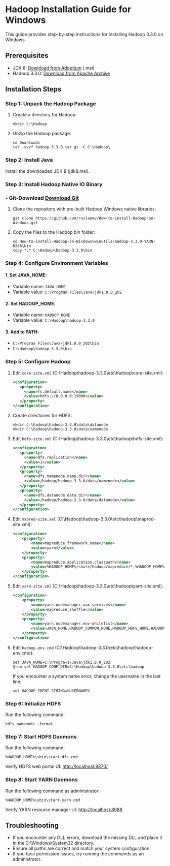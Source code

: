 # Hadoop Installation Guide for Windows

This guide provides step-by-step instructions for installing Hadoop 3.3.0 on Windows.

## Prerequisites

- JDK 8: [Download from Adoptium](https://adoptium.net/temurin/releases/?os=windows&arch=x64&package=jdk&version=8) (.msi)
- Hadoop 3.3.0: [Download from Apache Archive](https://archive.apache.org/dist/hadoop/common/hadoop-3.3.0/hadoop-3.3.0.tar.gz)

## Installation Steps

### Step 1: Unpack the Hadoop Package

1. Create a directory for Hadoop:
   ```
   mkdir C:\Hadoop
   ```

2. Unzip the Hadoop package:
   ```
   cd Downloads
   tar -xvzf hadoop-3.3.0.tar.gz -C C:\Hadoop\
   ```

### Step 2: Install Java

Install the downloaded JDK 8 (jdk8.msi).

### Step 3: Install Hadoop Native IO Binary

### - Git-Download [Download Git](https://github.com/git-for-windows/git/releases/download/v2.47.1.windows.1/Git-2.47.1-64-bit.exe)

1. Clone the repository with pre-built Hadoop Windows native libraries:
   ```
   git clone https://github.com/ruslanmv/How-to-install-Hadoop-on-Windows.git
   ```

2. Copy the files to the Hadoop bin folder:
   ```
   cd How-to-install-Hadoop-on-Windows\winutils\hadoop-3.3.0-YARN-8246\bin
   copy *.* C:\Hadoop\hadoop-3.3.0\bin
   ```

### Step 4: Configure Environment Variables

#### 1. Set JAVA_HOME:
   - Variable name: `JAVA_HOME`
   - Variable value: `C:\Program Files\Java\jdk1.8.0_202`

#### 2. Set HADOOP_HOME:
   - Variable name: `HADOOP_HOME`
   - Variable value: `C:\Hadoop\hadoop-3.3.0`

#### 3. Add to PATH:
   - `C:\Program Files\Java\jdk1.8.0_202\bin`
   - `C:\Hadoop\hadoop-3.3.0\bin`

### Step 5: Configure Hadoop

1. Edit `core-site.xml` (C:\Hadoop\hadoop-3.3.0\etc\hadoop\core-site.xml):
   ```xml
   <configuration>
      <property>
        <name>fs.default.name</name>
        <value>hdfs://0.0.0.0:19000</value>
      </property>
   </configuration>
   ```

2. Create directories for HDFS:
   ```
   mkdir C:\hadoop\hadoop-3.3.0\data\datanode
   mkdir C:\hadoop\hadoop-3.3.0\data\namenode
   ```

3. Edit `hdfs-site.xml` (C:\Hadoop\hadoop-3.3.0\etc\hadoop\hdfs-site.xml):
   ```xml
   <configuration>
      <property>
        <name>dfs.replication</name>
        <value>1</value>
      </property>
      <property>
        <name>dfs.namenode.name.dir</name>
        <value>/hadoop/hadoop-3.3.0/data/namenode</value>
      </property>
      <property>
        <name>dfs.datanode.data.dir</name>
        <value>/hadoop/hadoop-3.3.0/data/datanode</value>
      </property>
   </configuration>
   ```

4. Edit `mapred-site.xml` (C:\Hadoop\hadoop-3.3.0\etc\hadoop\mapred-site.xml):
   ```xml
   <configuration>
       <property>
           <name>mapreduce.framework.name</name>
           <value>yarn</value>
       </property>
       <property> 
           <name>mapreduce.application.classpath</name>
           <value>%HADOOP_HOME%/share/hadoop/mapreduce/*,%HADOOP_HOME%/share/hadoop/mapreduce/lib/*,%HADOOP_HOME%/share/hadoop/common/*,%HADOOP_HOME%/share/hadoop/common/lib/*,%HADOOP_HOME%/share/hadoop/yarn/*,%HADOOP_HOME%/share/hadoop/yarn/lib/*,%HADOOP_HOME%/share/hadoop/hdfs/*,%HADOOP_HOME%/share/hadoop/hdfs/lib/*</value>
       </property>
   </configuration>
   ```

5. Edit `yarn-site.xml` (C:\Hadoop\hadoop-3.3.0\etc\hadoop\yarn-site.xml):
   ```xml
   <configuration>
       <property>
           <name>yarn.nodemanager.aux-services</name>
           <value>mapreduce_shuffle</value>
       </property>
       <property>
           <name>yarn.nodemanager.env-whitelist</name>
           <value>JAVA_HOME,HADOOP_COMMON_HOME,HADOOP_HDFS_HOME,HADOOP_CONF_DIR,CLASSPATH_PREPEND_DISTCACHE,HADOOP_YARN_HOME,HADOOP_MAPRED_HOME</value>
       </property>
   </configuration>
   ```

6. Edit `hadoop-env.cmd` (C:\Hadoop\hadoop-3.3.0\etc\hadoop\hadoop-env.cmd):
   ```
   set JAVA_HOME=C:\Progra~1\Java\jdk1.8.0_202
   @rem set HADOOP_CONF_DIR=C:\Hadoop\hadoop-3.3.0\etc\hadoop
   ```

   If you encounter a system name error, change the username in the last line:
   ```
   set HADOOP_IDENT_STRING=%USERNAME%
   ```

### Step 6: Initialize HDFS

Run the following command:
```
hdfs namenode -format
```

### Step 7: Start HDFS Daemons

Run the following command:
```
%HADOOP_HOME%\sbin\start-dfs.cmd
```

Verify HDFS web portal UI: [http://localhost:9870/](http://localhost:9870/)

### Step 8: Start YARN Daemons

Run the following command as administrator:
```
%HADOOP_HOME%\sbin\start-yarn.cmd
```

Verify YARN resource manager UI: [http://localhost:8088](http://localhost:8088)

## Troubleshooting

- If you encounter any DLL errors, download the missing DLL and place it in the C:\Windows\System32 directory.
- Ensure all paths are correct and match your system configuration.
- If you face permission issues, try running the commands as an administrator.
